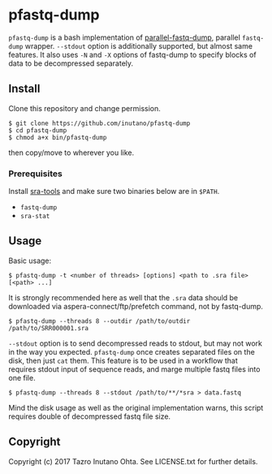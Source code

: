 # pfastq-dump

`pfastq-dump` is a bash implementation of [parallel-fastq-dump](https://github.com/rvalieris/parallel-fastq-dump), parallel `fastq-dump` wrapper. `--stdout` option is additionally supported, but almost same features. It also uses `-N` and `-X` options of fastq-dump to specify blocks of data to be decompressed separately.

## Install

Clone this repository and change permission.

```
$ git clone https://github.com/inutano/pfastq-dump
$ cd pfastq-dump
$ chmod a+x bin/pfastq-dump
```

then copy/move to wherever you like.

### Prerequisites

Install [sra-tools](https://github.com/ncbi/sra-tools) and make sure two binaries below are in `$PATH`.

- `fastq-dump`
- `sra-stat`

## Usage

Basic usage:

```
$ pfastq-dump -t <number of threads> [options] <path to .sra file> [<path> ...]
```

It is strongly recommended here as well that the `.sra` data should be downloaded via aspera-connect/ftp/prefetch command, not by fastq-dump.

```
$ pfastq-dump --threads 8 --outdir /path/to/outdir /path/to/SRR000001.sra
```

`--stdout` option is to send decompressed reads to stdout, but may not work in the way you expected. `pfastq-dump` once creates separated files on the disk, then just `cat` them. This feature is to be used in a workflow that requires stdout input of sequence reads, and marge multiple fastq files into one file.

```
$ pfastq-dump --threads 8 --stdout /path/to/**/*sra > data.fastq
```

Mind the disk usage as well as the original implementation warns, this script requires double of decompressed fastq file size.

## Copyright

Copyright (c) 2017 Tazro Inutano Ohta. See LICENSE.txt for further details.
